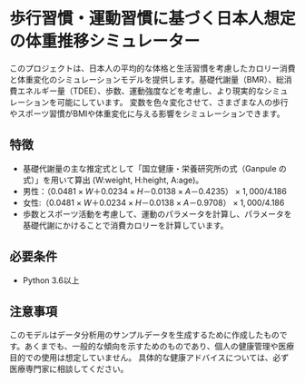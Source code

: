 # 歩行習慣・運動習慣に基づく日本人想定の体重推移シミュレーター

このプロジェクトは、日本人の平均的な体格と生活習慣を考慮したカロリー消費と体重変化のシミュレーションモデルを提供します。基礎代謝量（BMR）、総消費エネルギー量（TDEE）、歩数、運動強度などを考慮し、より現実的なシミュレーションを可能にしています。
変数を色々変化させて、さまざまな人の歩行やスポーツ習慣がBMIや体重変化に与える影響をシミュレーションできます。

## 特徴

- 基礎代謝量の主な推定式として「国立健康・栄養研究所の式（Ganpule の式）」を用いて算出 (W:weight, H:height, A:age)。
- 男性：$（0.0481×W＋0.0234×H－0.0138×A－0.4235）×1,000/4.186$
- 女性:$（0.0481×W＋0.0234×H－0.0138×A－0.9708）×1,000/4.186$
- 歩数とスポーツ活動を考慮して、運動のパラメータを計算し、パラメータを基礎代謝にかけることで消費カロリーを計算しています。

## 必要条件

- Python 3.6以上

## 注意事項

このモデルはデータ分析用のサンプルデータを生成するために作成したものです。あくまでも、一般的な傾向を示すためのものであり、個人の健康管理や医療目的での使用は想定していません。
具体的な健康アドバイスについては、必ず医療専門家に相談してください。
